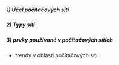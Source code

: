 ##### 1) Účel počítačových sítí 
##### 2) Typy sítí
##### 3) prvky používané v počítačových sítích
- trendy v oblasti počítačových sítí